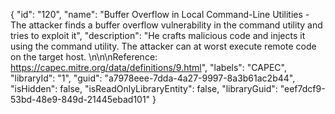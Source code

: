 {
  "id": "120",
  "name": "Buffer Overflow in Local Command-Line Utilities - The attacker finds a buffer overflow vulnerability in the command utility and tries to exploit it",
  "description": "He crafts malicious code and injects it using the command utility. The attacker can at worst execute remote code on the target host. \n\n\nReference: https://capec.mitre.org/data/definitions/9.html",
  "labels": "CAPEC",
  "libraryId": "1",
  "guid": "a7978eee-7dda-4a27-9997-8a3b61ac2b44",
  "isHidden": false,
  "isReadOnlyLibraryEntity": false,
  "libraryGuid": "eef7dcf9-53bd-48e9-849d-21445ebad101"
}